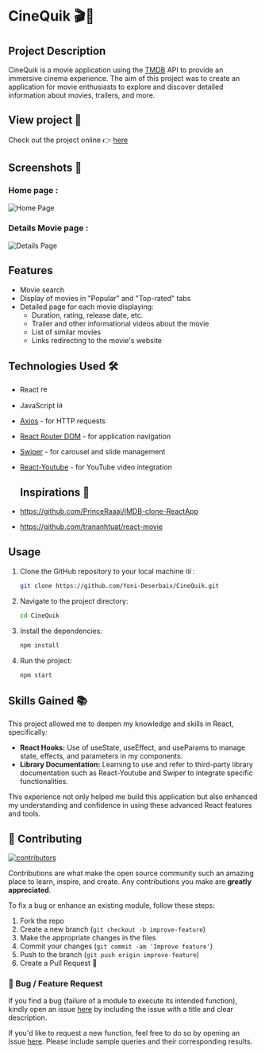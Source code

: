# CineQuik 🎬🍿


## Project Description

CineQuik is a movie application using the [TMDB](https://www.themoviedb.org/?language=fr) API to provide an immersive cinema experience. The aim of this project was to create an application for movie enthusiasts to explore and discover detailed information about movies, trailers, and more.

## View project 👀

Check out the project online 👉 [here](https://yoni-deserbaix.github.io/CineQuik/)


## Screenshots 📸

### Home page :
![Home Page](https://github.com/Yoni-Deserbaix/CineQuik/blob/main/Screenshots/Home-page.png)
### Details Movie page :
![Details Page](https://github.com/Yoni-Deserbaix/CineQuik/blob/main/Screenshots/Details-page.png)

## Features

- Movie search
- Display of movies in "Popular" and "Top-rated" tabs
- Detailed page for each movie displaying:
  - Duration, rating, release date, etc.
  - Trailer and other informational videos about the movie
  - List of similar movies
  - Links redirecting to the movie's website


## Technologies Used 🛠️

- React <img src="https://cdn.jsdelivr.net/gh/devicons/devicon/icons/react/react-original.svg" height="15" alt="react logo"  /> 
- JavaScript  <img src="https://cdn.jsdelivr.net/gh/devicons/devicon/icons/javascript/javascript-original.svg" height="15" alt="javascript logo"  />
- [Axios](https://axios-http.com/) - for HTTP requests
- [React Router DOM](https://github.com/remix-run/react-router) - for application navigation
- [Swiper](https://swiperjs.com/) - for carousel and slide management
- [React-Youtube](https://www.npmjs.com/package/react-youtube) - for YouTube video integration

  ## Inspirations 💭
- https://github.com/PrinceRaaaj/IMDB-clone-ReactApp
- https://github.com/trananhtuat/react-movie

## Usage

1. Clone the GitHub repository to your local machine <img src="https://cdn.jsdelivr.net/gh/devicons/devicon/icons/git/git-original.svg" height="15" alt="git logo" />:

    ```bash
    git clone https://github.com/Yoni-Deserbaix/CineQuik.git
    ```

2. Navigate to the project directory:

    ```bash
    cd CineQuik
    ```

3. Install the dependencies:

    ```bash
    npm install 
    ```
4. Run the project:

    ```bash
    npm start 
    ```

## Skills Gained 📚

This project allowed me to deepen my knowledge and skills in React, specifically:

- **React Hooks:** Use of useState, useEffect, and useParams to manage state, effects, and parameters in my components.
- **Library Documentation:** Learning to use and refer to third-party library documentation such as React-Youtube and Swiper to integrate specific functionalities.

This experience not only helped me build this application but also enhanced my understanding and confidence in using these advanced React features and tools.

## 🔧 Contributing

[![contributors](https://contrib.rocks/image?repo=Yoni-Deserbaix/CineQuik)](https://github.com/Yoni-Deserbaix/CineQuik/graphs/contributors)

Contributions are what make the open source community such an amazing place to learn, inspire, and
create. Any contributions you make are **greatly appreciated**.

To fix a bug or enhance an existing module, follow these steps:

1. Fork the repo
2. Create a new branch (`git checkout -b improve-feature`)
3. Make the appropriate changes in the files
4. Commit your changes (`git commit -am 'Improve feature'`)
5. Push to the branch (`git push origin improve-feature`)
6. Create a Pull Request 🎉

### 📩 Bug / Feature Request

If you find a bug (failure of a module to execute its intended function), kindly open an issue
[here](https://github.com/Yoni-Deserbaix/CineQuik/issues/new) by including the issue with a
title and clear description.

If you'd like to request a new function, feel free to do so by opening an issue
[here](https://github.com/Yoni-Deserbaix/CineQuik/issues/new). Please include sample queries
and their corresponding results.
